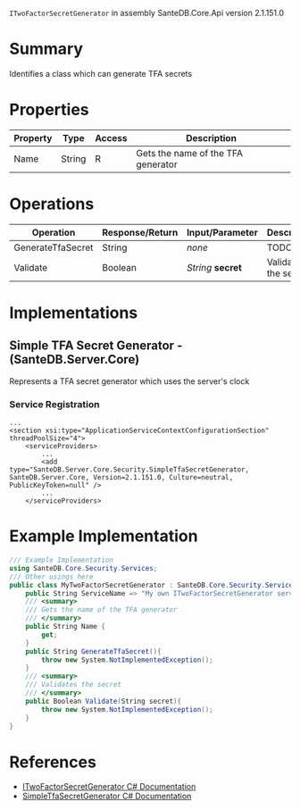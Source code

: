`ITwoFactorSecretGenerator` in assembly SanteDB.Core.Api version 2.1.151.0

# Summary
Identifies a class which can generate TFA secrets

# Properties

|Property|Type|Access|Description|
|-|-|-|-|
|Name|String|R|Gets the name of the TFA generator|

# Operations

|Operation|Response/Return|Input/Parameter|Description|
|-|-|-|-|
|GenerateTfaSecret|String|*none*|TODO|
|Validate|Boolean|*String* **secret**|Validates the secret|

# Implementations


## Simple TFA Secret Generator - (SanteDB.Server.Core)
Represents a TFA secret generator which uses the server's clock

### Service Registration
```markup
...
<section xsi:type="ApplicationServiceContextConfigurationSection" threadPoolSize="4">
	<serviceProviders>
		...
		<add type="SanteDB.Server.Core.Security.SimpleTfaSecretGenerator, SanteDB.Server.Core, Version=2.1.151.0, Culture=neutral, PublicKeyToken=null" />
		...
	</serviceProviders>
```
# Example Implementation
```csharp
/// Example Implementation
using SanteDB.Core.Security.Services;
/// Other usings here
public class MyTwoFactorSecretGenerator : SanteDB.Core.Security.Services.ITwoFactorSecretGenerator { 
	public String ServiceName => "My own ITwoFactorSecretGenerator service";
	/// <summary>
	/// Gets the name of the TFA generator
	/// </summary>
	public String Name {
		get;
	}
	public String GenerateTfaSecret(){
		throw new System.NotImplementedException();
	}
	/// <summary>
	/// Validates the secret
	/// </summary>
	public Boolean Validate(String secret){
		throw new System.NotImplementedException();
	}
}
```

# References

* [ITwoFactorSecretGenerator C# Documentation](http://santesuite.org/assets/doc/net/html/T_SanteDB_Core_Security_Services_ITwoFactorSecretGenerator.htm)
* [SimpleTfaSecretGenerator C# Documentation](http://santesuite.org/assets/doc/net/html/T_SanteDB_Server_Core_Security_SimpleTfaSecretGenerator.htm)
